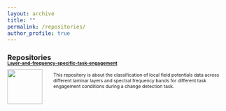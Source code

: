 ```yaml
---
layout: archive
title: ""
permalink: /repositories/
author_profile: true
---
```

 
<h3>Repositories</h3>

<img style="width:80px; float:left; margin-right: 5%" src="https://gin.g-node.org/repo-avatars/10487"> 
 <div style="margin-top:-20px; font-size:.75em"><a href=""><h4>Layer-and-frequency-specific-task-engagement</h4></a> 
  This repository is about the classification of local field potentials data across different laminar layers and spectral frequency bands for different task engagement conditions during a change detection task.
 </div>
